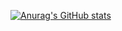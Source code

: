 
[![Anurag's GitHub stats](https://github-readme-stats.vercel.app/api?username=Grizzly182)](https://github.com/anuraghazra/github-readme-stats)

